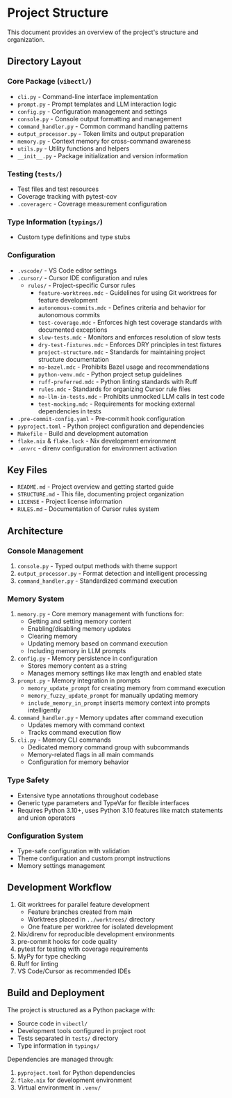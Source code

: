 # Project Structure

This document provides an overview of the project's structure and organization.

## Directory Layout

### Core Package (`vibectl/`)
- `cli.py` - Command-line interface implementation
- `prompt.py` - Prompt templates and LLM interaction logic
- `config.py` - Configuration management and settings
- `console.py` - Console output formatting and management
- `command_handler.py` - Common command handling patterns
- `output_processor.py` - Token limits and output preparation
- `memory.py` - Context memory for cross-command awareness
- `utils.py` - Utility functions and helpers
- `__init__.py` - Package initialization and version information

### Testing (`tests/`)
- Test files and test resources
- Coverage tracking with pytest-cov
- `.coveragerc` - Coverage measurement configuration

### Type Information (`typings/`)
- Custom type definitions and type stubs

### Configuration
- `.vscode/` - VS Code editor settings
- `.cursor/` - Cursor IDE configuration and rules
  - `rules/` - Project-specific Cursor rules
    - `feature-worktrees.mdc` - Guidelines for using Git worktrees for feature development
    - `autonomous-commits.mdc` - Defines criteria and behavior for autonomous commits
    - `test-coverage.mdc` - Enforces high test coverage standards with documented exceptions
    - `slow-tests.mdc` - Monitors and enforces resolution of slow tests
    - `dry-test-fixtures.mdc` - Enforces DRY principles in test fixtures
    - `project-structure.mdc` - Standards for maintaining project structure documentation
    - `no-bazel.mdc` - Prohibits Bazel usage and recommendations
    - `python-venv.mdc` - Python project setup guidelines
    - `ruff-preferred.mdc` - Python linting standards with Ruff
    - `rules.mdc` - Standards for organizing Cursor rule files
    - `no-llm-in-tests.mdc` - Prohibits unmocked LLM calls in test code
    - `test-mocking.mdc` - Requirements for mocking external dependencies in tests
- `.pre-commit-config.yaml` - Pre-commit hook configuration
- `pyproject.toml` - Python project configuration and dependencies
- `Makefile` - Build and development automation
- `flake.nix` & `flake.lock` - Nix development environment
- `.envrc` - direnv configuration for environment activation

## Key Files

- `README.md` - Project overview and getting started guide
- `STRUCTURE.md` - This file, documenting project organization
- `LICENSE` - Project license information
- `RULES.md` - Documentation of Cursor rules system

## Architecture

### Console Management
1. `console.py` - Typed output methods with theme support
2. `output_processor.py` - Format detection and intelligent processing
3. `command_handler.py` - Standardized command execution

### Memory System
1. `memory.py` - Core memory management with functions for:
   - Getting and setting memory content
   - Enabling/disabling memory updates
   - Clearing memory
   - Updating memory based on command execution
   - Including memory in LLM prompts
2. `config.py` - Memory persistence in configuration
   - Stores memory content as a string
   - Manages memory settings like max length and enabled state
3. `prompt.py` - Memory integration in prompts
   - `memory_update_prompt` for creating memory from command execution
   - `memory_fuzzy_update_prompt` for manually updating memory
   - `include_memory_in_prompt` inserts memory context into prompts intelligently
4. `command_handler.py` - Memory updates after command execution
   - Updates memory with command context
   - Tracks command execution flow
5. `cli.py` - Memory CLI commands
   - Dedicated memory command group with subcommands
   - Memory-related flags in all main commands
   - Configuration for memory behavior

### Type Safety
- Extensive type annotations throughout codebase
- Generic type parameters and TypeVar for flexible interfaces
- Requires Python 3.10+, uses Python 3.10 features like match statements and union operators

### Configuration System
- Type-safe configuration with validation
- Theme configuration and custom prompt instructions
- Memory settings management

## Development Workflow

1. Git worktrees for parallel feature development
   - Feature branches created from main
   - Worktrees placed in `../worktrees/` directory
   - One feature per worktree for isolated development
2. Nix/direnv for reproducible development environments
3. pre-commit hooks for code quality
4. pytest for testing with coverage requirements
5. MyPy for type checking
6. Ruff for linting
7. VS Code/Cursor as recommended IDEs

## Build and Deployment

The project is structured as a Python package with:
- Source code in `vibectl/`
- Development tools configured in project root
- Tests separated in `tests/` directory
- Type information in `typings/`

Dependencies are managed through:
1. `pyproject.toml` for Python dependencies
2. `flake.nix` for development environment
3. Virtual environment in `.venv/`
